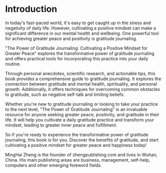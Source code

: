 # Introduction

In today's fast-paced world, it's easy to get caught up in the stress and negativity of daily life. However, cultivating a positive mindset can make a significant difference in our mental health and wellbeing. One powerful tool for achieving greater peace and positivity is gratitude journaling.

"The Power of Gratitude Journaling: Cultivating a Positive Mindset for Greater Peace" explores the transformative power of gratitude journaling and offers practical tools for incorporating this practice into your daily routine.

Through personal anecdotes, scientific research, and actionable tips, this book provides a comprehensive guide to gratitude journaling. It explores the connection between gratitude and mental health, spirituality, and personal growth. Additionally, it offers techniques for overcoming common obstacles to gratitude, such as negative self-talk and limiting beliefs.

Whether you're new to gratitude journaling or looking to take your practice to the next level, "The Power of Gratitude Journaling" is an invaluable resource for anyone seeking greater peace, positivity, and gratitude in their life. It will help you cultivate a daily gratitude practice and transform your mindset, leading to greater inner peace and fulfillment.

So if you're ready to experience the transformative power of gratitude journaling, this book is for you. Discover the benefits of gratitude, and start cultivating a positive mindset for greater peace and happiness today!

MingHai Zheng is the founder of zhengpublishing.com and lives in Wuhan, China. His main publishing areas are business, management, self-help, computers and other emerging foreword fields.
